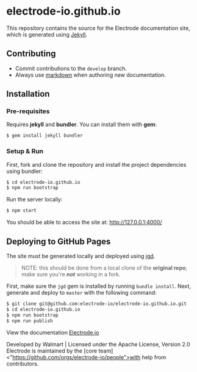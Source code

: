# electrode-io.github.io
This repository contains the source for the Electrode documentation site, which is generated using [Jekyll](http://jekyllrb.com/).

## Contributing

* Commit contributions to the `develop` branch.
* Always use [markdown](https://daringfireball.net/projects/markdown/) when authoring new documentation.


## Installation

### Pre-requisites

Requires **jekyll** and **bundler**. You can install them with **gem**:

```bash
$ gem install jekyll bundler
```

### Setup & Run

First, fork and clone the repository and install the project dependencies using bundler:

```bash
$ cd electrode-io.github.io  
$ npm run bootstrap
```

Run the server locally:

```bash
$ npm start
```

You should be able to access the site at: http://127.0.0.1:4000/

## Deploying to GitHub Pages

The site must be generated locally and deployed using [jgd](http://www.yegor256.com/2014/06/24/jekyll-github-deploy.html).

> NOTE: this should be done from a local clone of the **original repo**; make sure you're _**not**_ working in a fork.

First, make sure the `jgd` gem is installed by running `bundle install`.
Next, generate and deploy to `master` with the following command:

```bash
$ git clone git@github.com:electrode-io/electrode-io.github.io.git
$ cd electrode-io.github.io
$ npm run bootstrap
$ npm run publish
```

View the documentation [Electrode.io](http://www.electrode.io/electrode)

Developed by Walmart | Licensed under the Apache License, Version 2.0
Electrode is maintained by the [core team] <"https://github.com/orgs/electrode-io/people">with help from contributors.

